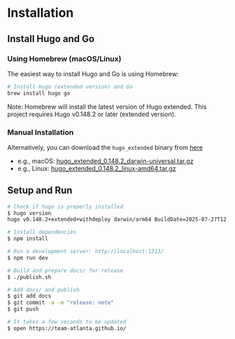 # Installation

## Install Hugo and Go

### Using Homebrew (macOS/Linux)

The easiest way to install Hugo and Go is using Homebrew:

```sh
# Install Hugo (extended version) and Go
brew install hugo go
```

Note: Homebrew will install the latest version of Hugo extended. This project requires Hugo v0.148.2 or later (extended version).

### Manual Installation

Alternatively, you can download the `hugo_extended` binary from [here](https://github.com/gohugoio/hugo/releases/tag/v0.148.2)
- e.g., macOS: [hugo_extended_0.148.2_darwin-universal.tar.gz](https://github.com/gohugoio/hugo/releases/download/v0.148.2/hugo_extended_0.148.2_darwin-universal.tar.gz)
- e.g., Linux: [hugo_extended_0.148.2_linux-amd64.tar.gz](https://github.com/gohugoio/hugo/releases/download/v0.148.2/hugo_extended_0.148.2_linux-amd64.tar.gz)

## Setup and Run 

```sh
# Check if hugo is properly installed
$ hugo version
hugo v0.148.2+extended+withdeploy darwin/arm64 BuildDate=2025-07-27T12:43:24Z VendorInfo=brew

# Install dependencies
$ npm install

# Run a development server: http://localhost:1313/
$ npm run dev

# Build and prepare docs/ for release
$ ./publish.sh

# Add docs/ and publish
$ git add docs
$ git commit -a -m "release: note"
$ git push

# It takes a few seconds to be updated
$ open https://team-atlanta.github.io/
```
